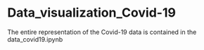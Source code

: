 # Data_visualization_Covid-19

The entire representation of the Covid-19 data is contained in the data_covid19.ipynb
